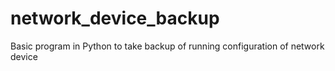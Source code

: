 # network_device_backup
Basic program in Python to take backup of running configuration of network device
